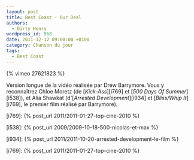 ```yaml
---
layout: post
title: Best Coast - Our Deal
authors:
  - Dirty Henry
wordpress_id: 968
date: 2011-12-12 09:00:00 +0100
category: Chanson du jour
tags:
  - Best Coast
---
```


{% vimeo 27621823 %}

Version longue de la vidéo réalisée par Drew Barrymore. Vous y reconnaîtrez
Chloe Moretz (de [_Kick-Ass_][i769] et [_500 Days Of Summer_][i538]), et Alia
Shawkat (d'[_Arrested Development_][i934] et [_Bliss/Whip It_][i769], le premier
film réalisé par Barrymore).

[i769]: {% post_url 2011/2011-01-27-top-cine-2010 %}

[i538]: {% post_url 2009/2009-10-18-500-nicolas-et-max %}

[i934]: {% post_url 2011/2011-10-20-arrested-development-le-film %}

[i769]: {% post_url 2011/2011-01-27-top-cine-2010 %}
